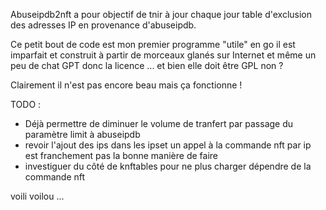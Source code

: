 Abuseipdb2nft a pour objectif de tnir à jour chaque jour table d'exclusion des adresses IP en provenance d'abuseipdb.

Ce petit bout de code est mon premier programme "utile" en go il est imparfait et construit à partir de morceaux glanés sur Internet et même un peu de chat GPT donc la licence ... et bien elle doit être GPL non ?

Clairement il n'est pas encore beau mais ça fonctionne !

TODO :
- Déjà permettre de diminuer le volume de tranfert par passage du paramètre limit à abuseipdb
- revoir l'ajout des ips dans les ipset un appel à la commande nft par ip est franchement pas la bonne manière de faire
- investiguer du côté de knftables pour ne plus charger dépendre de la commande nft


voili voilou ...
